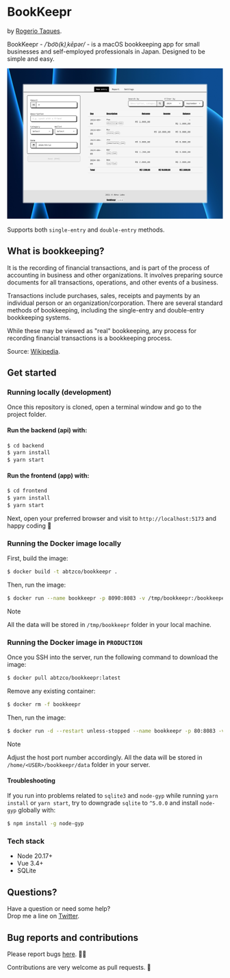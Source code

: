 # BookKeepr

by [Rogerio Taques](https://x.com/rogeriotaques).

BookKeepr - _/ˈbo͝o(k)ˌkēpər/_ - is a macOS bookkeeping app for small businesses and self-employed professionals in Japan. Designed to be simple and easy.

![BookKeepr](screenshot.png)

Supports both `single-entry` and `double-entry` methods.

## What is bookkeeping?

It is the recording of financial transactions, and is part of the process of accounting in business and other organizations. It involves preparing source documents for all transactions, operations, and other events of a business.

Transactions include purchases, sales, receipts and payments by an individual person or an organization/corporation. There are several standard methods of bookkeeping, including the single-entry and double-entry bookkeeping systems.

While these may be viewed as "real" bookkeeping, any process for recording financial transactions is a bookkeeping process.

Source: [Wikipedia](https://en.wikipedia.org/wiki/Bookkeeping).

## Get started

### Running locally (development)

Once this repository is cloned, open a terminal window and go to the project folder.

#### Run the backend (api) with:

```sh
$ cd backend
$ yarn install
$ yarn start
```

#### Run the frontend (app) with:

```sh
$ cd frontend
$ yarn install
$ yarn start
```

Next, open your preferred browser and visit to `http://localhost:5173` and happy coding 🤘

### Running the Docker image locally

First, build the image:

```sh
$ docker build -t abtzco/bookkeepr .
```

Then, run the image:

```sh
$ docker run --name bookkeepr -p 8090:8083 -v /tmp/bookkeepr:/bookkeeper/data abtzco/bookkeepr:latest
```

> [!NOTE]
> All the data will be stored in `/tmp/bookkeepr` folder in your local machine.

### Running the Docker image in `PRODUCTION `

Once you SSH into the server, run the following command to download the image:

```sh
$ docker pull abtzco/bookkeepr:latest
```

Remove any existing container:

```sh
$ docker rm -f bookkeepr
```

Then, run the image:

```sh
$ docker run -d --restart unless-stopped --name bookkeepr -p 80:8083 -v /home/<USER>/bookkeepr/data:/bookkeeper/data abtzco/bookkeepr:latest
```

> [!NOTE]
> Adjust the host port number accordingly. All the data will be stored in `/home/<USER>/bookkeepr/data` folder in your server.

#### Troubleshooting

If you run into problems related to `sqlite3` and `node-gyp` while running `yarn install` or `yarn start`, try to downgrade `sqlite` to `^5.0.0` and install `node-gyp` globally with:

```sh
$ npm install -g node-gyp
```

### Tech stack

- Node 20.17+
- Vue 3.4+
- SQLite

## Questions?

Have a question or need some help? <br>
Drop me a line on [Twitter](https://twitter.com/rogeriotaques).

## Bug reports and contributions

Please report bugs [here](https://github.com/rogeriotaques/bookkeepr/issues). 🙇‍♂️

Contributions are very welcome as pull requests. 🙏

